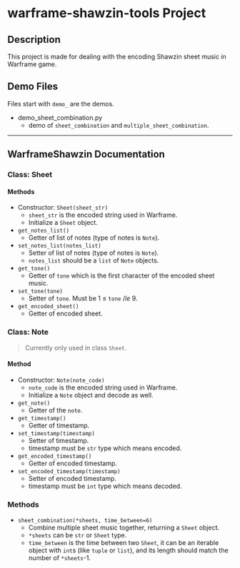 # warframe-shawzin-tools Project

## Description
This project is made for dealing with the encoding Shawzin sheet music in Warframe game.

## Demo Files
Files start with `demo_` are the demos.
* demo_sheet_combination.py
  * demo of `sheet_combination` and `multiple_sheet_combination`.

---

## WarframeShawzin Documentation

### Class: Sheet
#### Methods
* Constructor: `Sheet(sheet_str)`
  * `sheet_str` is the encoded string used in Warframe.
  * Initialize a `Sheet` object.
* `get_notes_list()`
  * Getter of list of notes (type of notes is `Note`).
* `set_notes_list(notes_list)`
  * Setter of list of notes (type of notes is `Note`).
  * `notes_list` should be a `list` of `Note` objects.
* `get_tone()`
  * Getter of `tone` which is the first character of the encoded sheet music.
* `set_tone(tone)`
  * Setter of `tone`. Must be 1 $\le$ `tone` $/le$ 9.
* `get_encoded_sheet()`
  * Getter of encoded sheet.

### Class: Note
> Currently only used in class `Sheet`. 
#### Method
* Constructor: `Note(note_code)`
  * `note_code` is the encoded string used in Warframe.
  * Initialize a `Note` object and decode as well.
* `get_note()`
  * Getter of the `note`.
* `get_timestamp()`
  * Getter of timestamp.
* `set_timestamp(timestamp)`
  * Setter of timestamp.
  * timestamp must be `str` type which means encoded.
* `get_encoded_timestamp()`
  * Getter of encoded timestamp.
* `set_encoded_timestamp(timestamp)`
  * Setter of encoded timestamp.
  * timestamp must be `int` type which means decoded.

### Methods
* `sheet_combination(*sheets, time_between=6)`
  * Combine multiple sheet music together, returning a `Sheet` object.
  * `*sheets` can be `str` or `Sheet` type.
  * `time_between` is the time between two `Sheet`, it can be an iterable object with `int`s (like `tuple` or `list`), and its length should match the number of `*sheets`-1.
